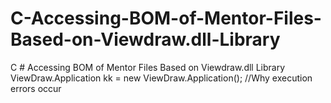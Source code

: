 # C-Accessing-BOM-of-Mentor-Files-Based-on-Viewdraw.dll-Library
C # Accessing BOM of Mentor Files Based on Viewdraw.dll Library
ViewDraw.Application kk = new ViewDraw.Application(); //Why execution errors occur
